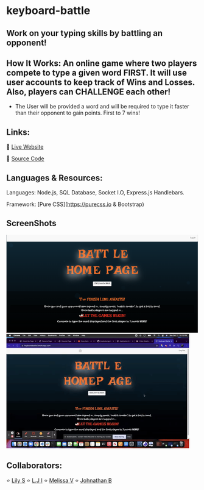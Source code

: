 # keyboard-battle

## Work on your typing skills by battling an opponent!

## How It Works: An online game where two players compete to type a given word FIRST. It will use user accounts to keep track of Wins and Losses. Also, players can CHALLENGE each other!

* The User will be provided a word and will be required to type it faster than their opponent to gain points. First to 7 wins!

## Links:

🍹 [Live Website](https://keyboardbattle.herokuapp.com/)

🥪 [Source Code](https://github.com/jboybokungu/keyboard-battle)

## Languages & Resources:

Languages: Node.js, SQL Database, Socket I.O, Express.js Handlebars.

Framework: [Pure CSS](https://purecss.io & Bootstrap)


## ScreenShots
![Keyboard Battles](ss67.png)
![Keyboard Battles](KeyboardBattle.gif)

## Collaborators: 

⭐ [Lily S](https://github.com/LilyWS)
⭐ [L.J I](https://github.com/Lajaynees)
⭐ [Melissa V](https://github.com/Mvint2647)
⭐ [Johnathan B](https://github.com/jboybokungu)
